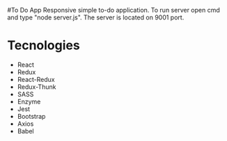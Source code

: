 #To Do App
Responsive simple to-do application.
To run server open cmd and type "node server.js".
The server is located on 9001 port.

# Tecnologies

* React 
* Redux
* React-Redux
* Redux-Thunk
* SASS
* Enzyme
* Jest
* Bootstrap
* Axios
* Babel



